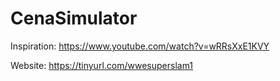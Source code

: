 # CenaSimulator

Inspiration: https://www.youtube.com/watch?v=wRRsXxE1KVY

Website: https://tinyurl.com/wwesuperslam1
